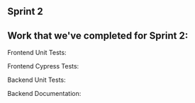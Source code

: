 Sprint 2
-

Work that we've completed for Sprint 2:
-

Frontend Unit Tests:

Frontend Cypress Tests:

Backend Unit Tests:

Backend Documentation:

